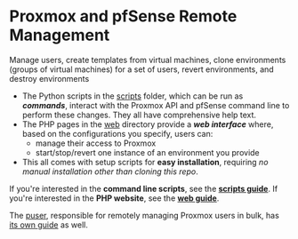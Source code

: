 # Proxmox and pfSense Remote Management
Manage users, create templates from virtual machines, clone environments (groups of virtual machines) for a set of users, revert environments, and destroy environments
- The Python scripts in the [scripts](scripts/) folder, which can be run as ***commands***, interact with the Proxmox API and pfSense command line to perform these changes. They all have comprehensive help text.
- The PHP pages in the [web](web/) directory provide a ***web interface*** where, based on the configurations you specify, users can:
  - manage their access to Proxmox
  - start/stop/revert one instance of an environment you provide
- This all comes with setup scripts for **easy installation**, requiring *no manual installation other than cloning this repo*.

If you're interested in the **command line scripts**, see the **[scripts guide](Scripts.md)**.
If you're interested in the **PHP website**, see the **[web guide](Web.md)**.

The [puser](scripts/puser.py), responsible for remotely managing Proxmox users in bulk, has [its own guide](Proxmox%20User%20(PUser)%20Guide.md) as well.
